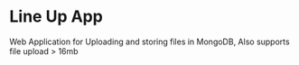 # Line Up App
 Web Application for Uploading and storing files in MongoDB, Also supports file upload > 16mb
